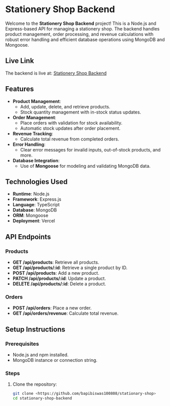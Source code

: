 # Stationery Shop Backend

Welcome to the **Stationery Shop Backend** project! This is a Node.js and Express-based API for managing a stationery shop. The backend handles product management, order processing, and revenue calculations with robust error handling and efficient database operations using MongoDB and Mongoose.

## Live Link

The backend is live at: [Stationery Shop Backend](https://stationary-shop-backend-xi.vercel.app/)

## Features

- **Product Management**:
  - Add, update, delete, and retrieve products.
  - Stock quantity management with in-stock status updates.
- **Order Management**:
  - Place orders with validation for stock availability.
  - Automatic stock updates after order placement.
- **Revenue Tracking**:
  - Calculate total revenue from completed orders.
- **Error Handling**:
  - Clear error messages for invalid inputs, out-of-stock products, and more.
- **Database Integration**:
  - Use of **Mongoose** for modeling and validating MongoDB data.

## Technologies Used

- **Runtime**: Node.js
- **Framework**: Express.js
- **Language**: TypeScript
- **Database**: MongoDB
- **ORM**: Mongoose
- **Deployment**: Vercel

## API Endpoints

### Products

- **GET /api/products**: Retrieve all products.
- **GET /api/products/:id**: Retrieve a single product by ID.
- **POST /api/products**: Add a new product.
- **PATCH /api/products/:id**: Update a product.
- **DELETE /api/products/:id**: Delete a product.

### Orders

- **POST /api/orders**: Place a new order.
- **GET /api/orders/revenue**: Calculate total revenue.

## Setup Instructions

### Prerequisites

- Node.js and npm installed.
- MongoDB instance or connection string.

### Steps

1. Clone the repository:
   ```bash
   git clone <https://github.com/bapibiswas100808/stationary-shop>
   cd stationary-shop-backend
   ```
